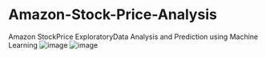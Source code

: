 # Amazon-Stock-Price-Analysis
Amazon StockPrice ExploratoryData Analysis and Prediction using Machine Learning
![image](https://user-images.githubusercontent.com/60821624/159132910-218d5a9a-019a-4c48-9e9f-76e7a3513fd9.png)
![image](https://user-images.githubusercontent.com/60821624/159132952-14e05cfe-7a11-4522-a48d-40a691ca491e.png)
